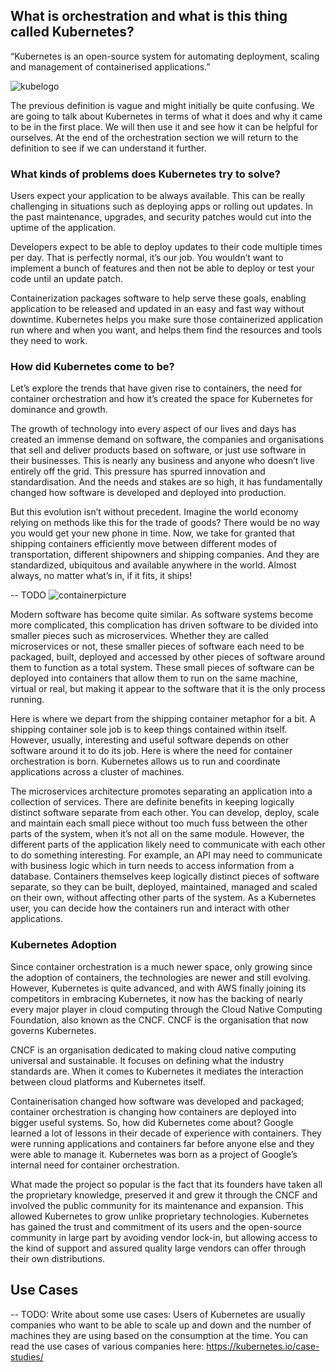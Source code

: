 ## What is orchestration and what is this thing called Kubernetes?

“Kubernetes is an open-source system for automating deployment, scaling and management of containerised applications.”

![kubelogo](./kube.png)


The previous definition is vague and might initially be quite confusing. We are going to talk about Kubernetes in
terms of what it does and why it came to be in the first place. We will then use it and see how it can be helpful
for ourselves. At the end of the orchestration section we will return to the definition to see if we can understand it further.


### What kinds of problems does Kubernetes try to solve?

Users expect your application to be always available. This can be really challenging in situations such as deploying apps 
or rolling out updates. In the past maintenance, upgrades, and security patches would cut into the uptime of the application.

Developers expect to be able to deploy updates to their code multiple times per day. That is perfectly normal, it’s 
our job. You wouldn’t want to implement a bunch of features and then not be able to deploy or test your code until an 
update patch.

Containerization packages software to help serve these goals, enabling application to be released and updated in an easy
and fast way without downtime. Kubernetes helps you make sure those containerized application run where and when you want,
and helps them find the resources and tools they need to work. 

### How did Kubernetes come to be?

Let’s explore the trends that have given rise to containers, the need for container orchestration and how it’s created
the space for Kubernetes for dominance and growth.

The growth of technology into every aspect of our lives and days has created an immense demand on software, the companies
and organisations that sell and deliver products based on software, or just use software in their businesses. This 
is nearly any business and anyone who doesn’t live entirely off the grid. This pressure has spurred innovation 
and standardisation. And the needs and stakes are so high, it has fundamentally changed how software is developed and 
deployed into production.

But this evolution isn’t without precedent. Imagine the world economy relying on methods like this for the
trade of goods? There would be no way you would get your new phone in time. Now, we take for granted that shipping
containers efficiently move between different modes of transportation, different shipowners and shipping companies.
And they are standardized, ubiquitous and available anywhere in the world. Almost always, no matter what’s in, if it
fits, it ships!

-- TODO
![containerpicture](./.png)

Modern software has become quite similar. As software systems become more complicated, this complication has driven
software to be divided into smaller pieces such as microservices. Whether they are called microservices or not, these 
smaller pieces of software each need to be packaged, built, deployed and accessed by other pieces of software around 
them to function as a total system. These small pieces of software can be deployed into containers that allow them to 
run on the same machine, virtual or real, but making it appear to the software that it is the only process running.

Here is where we depart from the shipping container metaphor for a bit. A shipping container sole job is to keep
things contained within itself. However, usually, interesting and useful software depends on other software around it to do its
job. Here is where the need for container orchestration is born. Kubernetes allows us to run and coordinate
applications across a cluster of machines.

The microservices architecture promotes separating an application into a collection of services. There are definite benefits in keeping logically
distinct software separate from each other. You can develop, deploy, scale and maintain each small piece without too
much fuss between the other parts of the system, when it’s not all on the same module. However, the different
parts of the application likely need to communicate with each other to do something interesting. For example, an API may
need to communicate with business logic which in turn needs to access information from a database. Containers themselves
keep logically distinct pieces of software separate, so they can be built, deployed, maintained, managed and scaled on
their own, without affecting other parts of the system. As a Kubernetes user, you can decide how the containers run and
interact with other applications.

### Kubernetes Adoption

Since container orchestration is a much newer space, only growing since the adoption of containers, the technologies are
newer and still evolving. However, Kubernetes is quite advanced, and with AWS finally joining its competitors in
embracing Kubernetes, it now has the backing of nearly every major player in cloud computing through the Cloud Native
Computing Foundation, also known as the CNCF. CNCF is the organisation that now governs Kubernetes. 

CNCF is an organisation dedicated to making cloud native computing universal and sustainable. It focuses on defining what
the industry standards are. When it comes to Kubernetes it mediates the interaction between cloud platforms and Kubernetes itself.

Containerisation changed how software was developed and packaged; container orchestration is changing how containers are
deployed into bigger useful systems. So, how did Kubernetes come about? Google learned a lot of lessons in their decade 
of experience with containers. They were running applications and containers far before anyone else and they were able 
to manage it. Kubernetes was born as a project of Google’s internal need for container orchestration.

What made the project so popular is the fact that its founders have taken all the proprietary knowledge, preserved it and
grew it through the CNCF and involved the public community for its maintenance and expansion. This allowed Kubernetes
to grow unlike proprietary technologies. Kubernetes has gained the trust and commitment of its users and the open-source
community in large part by avoiding vendor lock-in, but allowing access to the kind of support and assured quality large
vendors can offer through their own distributions. 

## Use Cases
-- TODO:
Write about some use cases:
Users of Kubernetes are usually companies who want to be able to scale up and down and the number of machines
they are using based on the consumption at the time. You can read the use cases of various companies here: https://kubernetes.io/case-studies/